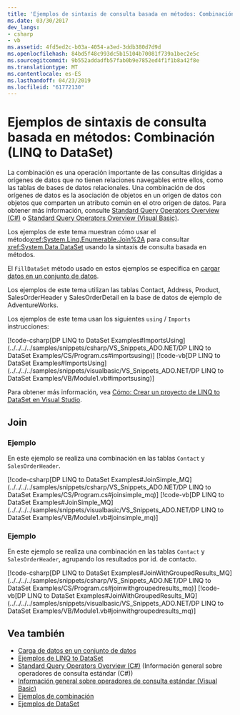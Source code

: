 ```yaml
---
title: 'Ejemplos de sintaxis de consulta basada en métodos: Combinación (LINQ to DataSet)'
ms.date: 03/30/2017
dev_langs:
- csharp
- vb
ms.assetid: 4fd5ed2c-b03a-4054-a3ed-3ddb380d7d9d
ms.openlocfilehash: 84bd5f48c993dc5b15104b70081f739a1bec2e5c
ms.sourcegitcommit: 9b552addadfb57fab0b9e7852ed4f1f1b8a42f8e
ms.translationtype: MT
ms.contentlocale: es-ES
ms.lasthandoff: 04/23/2019
ms.locfileid: "61772130"
---
```

# <a name="method-based-query-syntax-examples-join-linq-to-dataset"></a>Ejemplos de sintaxis de consulta basada en métodos: Combinación (LINQ to DataSet)
La combinación es una operación importante de las consultas dirigidas a orígenes de datos que no tienen relaciones navegables entre ellos, como las tablas de bases de datos relacionales. Una combinación de dos orígenes de datos es la asociación de objetos en un origen de datos con objetos que comparten un atributo común en el otro origen de datos. Para obtener más información, consulte [Standard Query Operators Overview (C#)](../../../csharp/programming-guide/concepts/linq/standard-query-operators-overview.md) o [Standard Query Operators Overview (Visual Basic)](../../../visual-basic/programming-guide/concepts/linq/standard-query-operators-overview.md).  
  
 Los ejemplos de este tema muestran cómo usar el método<xref:System.Linq.Enumerable.Join%2A> para consultar <xref:System.Data.DataSet> usando la sintaxis de consulta basada en métodos.  
  
 El `FillDataSet` método usado en estos ejemplos se especifica en [cargar datos en un conjunto de datos](../../../../docs/framework/data/adonet/loading-data-into-a-dataset.md).  
  
 Los ejemplos de este tema utilizan las tablas Contact, Address, Product, SalesOrderHeader y SalesOrderDetail en la base de datos de ejemplo de AdventureWorks.  
  
 Los ejemplos de este tema usan los siguientes `using` / `Imports` instrucciones:  
  
 [!code-csharp[DP LINQ to DataSet Examples#ImportsUsing](../../../../samples/snippets/csharp/VS_Snippets_ADO.NET/DP LINQ to DataSet Examples/CS/Program.cs#importsusing)]
 [!code-vb[DP LINQ to DataSet Examples#ImportsUsing](../../../../samples/snippets/visualbasic/VS_Snippets_ADO.NET/DP LINQ to DataSet Examples/VB/Module1.vb#importsusing)]  
  
 Para obtener más información, vea [Cómo: Crear un proyecto de LINQ to DataSet en Visual Studio](../../../../docs/framework/data/adonet/how-to-create-a-linq-to-dataset-project-in-vs.md).  
  
## <a name="join"></a>Join  
  
### <a name="example"></a>Ejemplo  
 En este ejemplo se realiza una combinación en las tablas `Contact` y `SalesOrderHeader`.  
  
 [!code-csharp[DP LINQ to DataSet Examples#JoinSimple_MQ](../../../../samples/snippets/csharp/VS_Snippets_ADO.NET/DP LINQ to DataSet Examples/CS/Program.cs#joinsimple_mq)]
 [!code-vb[DP LINQ to DataSet Examples#JoinSimple_MQ](../../../../samples/snippets/visualbasic/VS_Snippets_ADO.NET/DP LINQ to DataSet Examples/VB/Module1.vb#joinsimple_mq)]  
  
### <a name="example"></a>Ejemplo  
 En este ejemplo se realiza una combinación en las tablas `Contact` y `SalesOrderHeader`, agrupando los resultados por id. de contacto.  
  
 [!code-csharp[DP LINQ to DataSet Examples#JoinWithGroupedResults_MQ](../../../../samples/snippets/csharp/VS_Snippets_ADO.NET/DP LINQ to DataSet Examples/CS/Program.cs#joinwithgroupedresults_mq)]
 [!code-vb[DP LINQ to DataSet Examples#JoinWithGroupedResults_MQ](../../../../samples/snippets/visualbasic/VS_Snippets_ADO.NET/DP LINQ to DataSet Examples/VB/Module1.vb#joinwithgroupedresults_mq)]  
  
## <a name="see-also"></a>Vea también

- [Carga de datos en un conjunto de datos](../../../../docs/framework/data/adonet/loading-data-into-a-dataset.md)
- [Ejemplos de LINQ to DataSet](../../../../docs/framework/data/adonet/linq-to-dataset-examples.md)
- [Standard Query Operators Overview (C#)](../../../csharp/programming-guide/concepts/linq/standard-query-operators-overview.md) (Información general sobre operadores de consulta estándar (C#))
- [Información general sobre operadores de consulta estándar (Visual Basic)](../../../visual-basic/programming-guide/concepts/linq/standard-query-operators-overview.md)
- [Ejemplos de combinación](https://go.microsoft.com/fwlink/?LinkId=187357)
- [Ejemplos de DataSet](https://go.microsoft.com/fwlink/?LinkId=187358)
